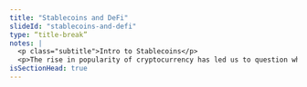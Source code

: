 ```yaml
--- 
title: "Stablecoins and DeFi"
slideId: "stablecoins-and-defi"
type: “title-break”
notes: |
  <p class="subtitle">Intro to Stablecoins</p>
  <p>The rise in popularity of cryptocurrency has led us to question what role it could play in our everyday lives. While blockchains have proven to be reliable transaction networks, the cryptocurrencies associated with them may experience vast price changes in a short amount of time. In order for cryptocurrency to gain widespread adoption in a business setting, merchants and corporations need some guarantee that there will likely be some stability in the value of that cryptocurrency. Simply put, merchants aren’t going to accept a currency that is not likely to hold its value. For this reason, a new type of cryptocurrency called stablecoins has been introduced. First introduced by BitShares in 2014, these coins are pegged to a specific value; the goal is for the price of a stablecoin to stay, well, stable. In order to understand what stablecoins are and how they work, let’s look into why there is a need for them in the first place.</p>
isSectionHead: true
---
```

